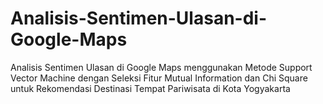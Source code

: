 # Analisis-Sentimen-Ulasan-di-Google-Maps
Analisis Sentimen Ulasan di Google Maps menggunakan Metode Support Vector Machine dengan Seleksi Fitur Mutual Information dan Chi Square untuk Rekomendasi Destinasi Tempat Pariwisata di Kota Yogyakarta
